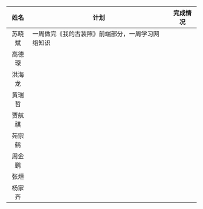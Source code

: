 | 姓名|计划 |完成情况 |
|:-:|---|---|
|苏晓斌|一周做完《我的古装照》前端部分，一周学习网络知识|   |
|高德琛 |||
|洪海龙||  |
|黄瑞哲|   |   |
|贾航祺|   |   |
|苑宗鹤||   |
|周金鹏|   |   |
|张烜|   |   |
|杨家齐|   |   |
